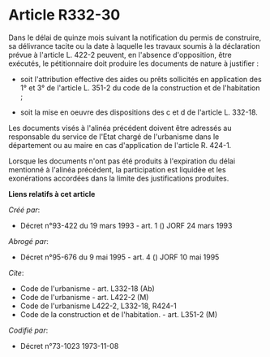 # Article R332-30

Dans le délai de quinze mois suivant la notification du permis de construire, sa délivrance tacite ou la date à laquelle les
travaux soumis à la déclaration prévue à l'article L. 422-2 peuvent, en l'absence d'opposition, être exécutés, le
pétitionnaire doit produire les documents de nature à justifier :

- soit l'attribution effective des aides ou prêts sollicités en application des 1° et 3° de l'article L. 351-2 du code de la
construction et de l'habitation ;

- soit la mise en oeuvre des dispositions des c et d de l'article L. 332-18.

Les documents visés à l'alinéa précédent doivent être adressés au responsable du service de l'Etat chargé de l'urbanisme dans
le département ou au maire en cas d'application de l'article R. 424-1.

Lorsque les documents n'ont pas été produits à l'expiration du délai mentionné à l'alinéa précédent, la participation est
liquidée et les exonérations accordées dans la limite des justifications produites.

**Liens relatifs à cet article**

_Créé par_:

  - Décret n°93-422 du 19 mars 1993 - art. 1 () JORF 24 mars 1993

_Abrogé par_:

  - Décret n°95-676 du 9 mai 1995 - art. 4 () JORF 10 mai 1995

_Cite_:

  - Code de l'urbanisme - art. L332-18 (Ab)
  - Code de l'urbanisme - art. L422-2 (M)
  - Code de l'urbanisme L422-2, L332-18, R424-1
  - Code de la construction et de l'habitation. - art. L351-2 (M)

_Codifié par_:

  - Décret n°73-1023 1973-11-08
